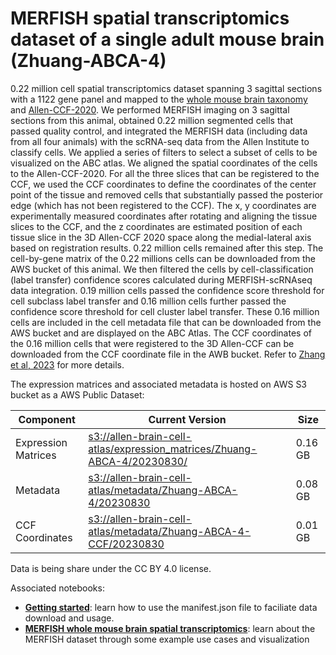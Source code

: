 # MERFISH spatial transcriptomics dataset of a single adult mouse brain (Zhuang-ABCA-4)

0.22 million cell spatial transcriptomics dataset spanning 3 sagittal sections with a 1122 gene panel and mapped to the  [whole mouse brain taxonomy](WMB-taxonomy.md) and [Allen-CCF-2020](Allen-CCF-2020.md). We performed MERFISH imaging on 3 sagittal sections from this animal, obtained 0.22 million segmented cells that passed quality control, and integrated the MERFISH data (including data from all four animals) with the scRNA-seq data from the Allen Institute to classify cells. We applied a series of filters to select a subset of cells to be visualized on the ABC atlas. We aligned the spatial coordinates of the cells to the Allen-CCF-2020. For all the three slices that can be registered to the CCF, we used the CCF coordinates to define the coordinates of the center point of the tissue and removed cells that substantially passed the posterior edge (which has not been registered to the CCF). The x, y coordinates are experimentally measured coordinates after rotating and aligning the tissue slices to the CCF, and the z coordinates are estimated position of each tissue slice in the 3D Allen-CCF 2020 space along the medial-lateral axis based on registration results. 0.22 million cells remained after this step. The cell-by-gene matrix of the 0.22 millions cells can be downloaded from the AWS bucket of this animal. We then filtered the cells by cell-classification (label transfer) confidence scores calculated during MERFISH-scRNAseq data integration. 0.19 million cells passed the confidence score threshold for cell subclass label transfer and 0.16 million cells further passed the confidence score threshold for cell cluster label transfer. These 0.16 million cells are included in the cell metadata file that can be downloaded from the AWS bucket and are displayed on the ABC Atlas. The CCF coordinates of the 0.16 million cells that were registered to the 3D Allen-CCF can be downloaded from the CCF coordinate file in the AWB bucket. Refer to [Zhang et al, 2023](https://doi.org/10.1101/2023.03.06.531348) for more details.

The expression matrices and associated metadata is hosted on AWS S3 bucket as a AWS Public Dataset:

| Component | Current Version | Size |
|---|--|---|
| Expression Matrices | [s3://allen-brain-cell-atlas/expression_matrices/Zhuang-ABCA-4/20230830/](https://allen-brain-cell-atlas.s3.us-west-2.amazonaws.com/index.html#expression_matrices/Zhuang-ABCA-4/20230830/) | 0.16 GB |
| Metadata | [s3://allen-brain-cell-atlas/metadata/Zhuang-ABCA-4/20230830](https://allen-brain-cell-atlas.s3.us-west-2.amazonaws.com/index.html#metadata/Zhuang-ABCA-4/20230830/) | 0.08 GB |
| CCF Coordinates | [s3://allen-brain-cell-atlas/metadata/Zhuang-ABCA-4-CCF/20230830](https://allen-brain-cell-atlas.s3.us-west-2.amazonaws.com/index.html#metadata/Zhuang-ABCA-4-CCF/20230830/) | 0.01 GB |

Data is being share under the CC BY 4.0 license.

Associated notebooks:
* [**Getting started**](../notebooks/getting_started.ipynb): learn how to use the manifest.json file to faciliate data download and usage.
* [**MERFISH whole mouse brain spatial transcriptomics**](../notebooks/zhuang_merfish_tutorial.ipynb): learn about the MERFISH dataset through some example use cases and visualization
